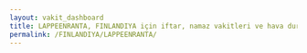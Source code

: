 ```yaml
---
layout: vakit_dashboard
title: LAPPEENRANTA, FINLANDIYA için iftar, namaz vakitleri ve hava durumu - ilçe/eyalet seç
permalink: /FINLANDIYA/LAPPEENRANTA/
---
```


<script type="text/javascript">
  var GLOBAL_COUNTRY = 'FINLANDIYA';
  var GLOBAL_CITY = 'LAPPEENRANTA';
  var GLOBAL_STATE = '';
  var lat = 72;
  var lon = 21;
</script>
